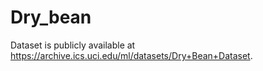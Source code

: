 # Dry_bean
Dataset is publicly available at https://archive.ics.uci.edu/ml/datasets/Dry+Bean+Dataset.
